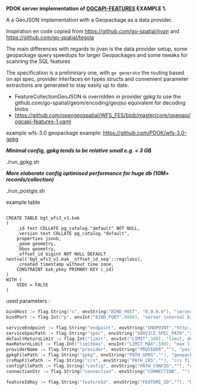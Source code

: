 **PDOK server implementation of [OGCAPI-FEATURES](https://github.com/opengeospatial/WFS_FES/blob/master/core/examples/openapi/ogcapi-features-1-example1.yaml) EXAMPLE 1.**

A a GeoJSON implementation with a Geopackage as a data provider.

Inspiration en code copied from https://github.com/go-spatial/jivan and https://github.com/go-spatial/tegola

The main differences with regards to jivan is the data provider setup, some geopackage query speedups for larger Geopackages and
some tweaks for scanning the SQL features

The specification is a preliminary one, with `go generate` the routing based on api spec, provider interfaces en types structs and convenient parameter extractions are generated to stay easily up to date.

* FeatureCollectionGeoJSON is overridden in provider gpkg to use the github.com/go-spatial/geom/encoding/geojso equivalent for decoding blobs
* https://github.com/opengeospatial/WFS_FES/blob/master/core/openapi/ogcapi-features-1.yaml

example wfs-3.0 geopackage example: https://github.com/PDOK/wfs-3.0-gpkg

***Minimal config, gpkg tends to be relative small e.g. < 3 GB***

./run_gpkg.sh

***More elaborate config optimised performance for huge db (10M+ records/collection)***

./run_postgis.sh

example table
```postgresql

CREATE TABLE bgt_wfs3_v1.bak
(
    _id text COLLATE pg_catalog."default" NOT NULL,
    _version text COLLATE pg_catalog."default",
    properties jsonb,
    _geom geometry,
    _bbox geometry,
    _offset_id bigint NOT NULL DEFAULT nextval('bgt_wfs3_v1.bak__offset_id_seq'::regclass),
    _created timestamp without time zone,
    CONSTRAINT bak_pkey PRIMARY KEY (_id)
)
WITH (
    OIDS = FALSE
)
```


used parameters :
```go
bindHost := flag.String("s", envString("BIND_HOST", "0.0.0.0"), "server internal bind address, default; 0.0.0.0")
bindPort := flag.Int("p", envInt("BIND_PORT",8080), "server internal bind address, default; 8080")

serviceEndpoint := flag.String("endpoint", envString("ENDPOINT","http://localhost:8080"), "server endpoint for proxy reasons, default; http://localhost:8080")
serviceSpecPath := flag.String("spec", envString("SERVICE_SPEC_PATH","spec/wfs3.0.yml"), "swagger openapi spec")
defaultReturnLimit := flag.Int("limit", envInt("LIMIT",100), "limit, default: 100")
maxReturnLimit := flag.Int("limitmax", envInt("LIMIT_MAX",500), "max limit, default: 1000")
providerName := flag.String("provider", envString("PROVIDER",""), "postgis or gpkg")
gpkgFilePath := flag.String("gpkg", envString("PATH_GPKG",""), "geopackage path")
crsMapFilePath := flag.String("crs", envString("PATH_CRS",""), "crs file path")
configFilePath := flag.String("config", envString("PATH_CONFIG",""), "configfile path")
connectionStr := flag.String("connection", envString("CONNECTION", ""), "configfile path")

featureIdKey := flag.String("featureId", envString("FEATURE_ID",""), "Default feature identification or else first column definition (fid)") //optional for gpkg provider 

```


